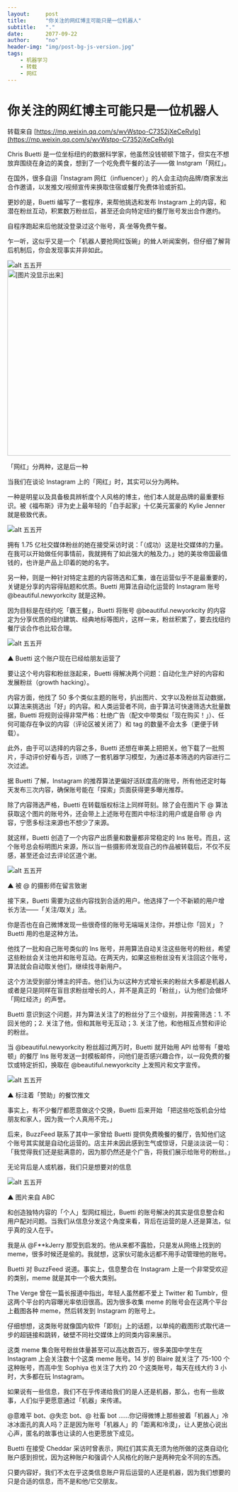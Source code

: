 ```yaml
---
layout:     post
title:      "你关注的网红博主可能只是一位机器人"
subtitle:   "."
date:       2077-09-22
author:     "no"
header-img: "img/post-bg-js-version.jpg"
tags:
    - 机器学习
    - 转载
    - 网红
---
```


# 你关注的网红博主可能只是一位机器人

转载来自 [https://mp.weixin.qq.com/s/wvWstpo-C7352jXeCeRvIg](https://mp.weixin.qq.com/s/wvWstpo-C7352jXeCeRvIg)

Chris Buetti 是一位坐标纽约的数据科学家，他虽然没钱顿顿下馆子，但实在不想放弃围绕在身边的美食，想到了一个吃免费午餐的法子——做 Instgram「网红」。

在国外，很多自诩「Instagram 网红（influencer）」的人会主动向品牌/商家发出合作邀请，以发推文/视频宣传来换取住宿或餐厅免费体验或折扣。

更妙的是，Buetti 编写了一套程序，来帮他挑选和发布 Instagram 上的内容，和潜在粉丝互动，积累数万粉丝后，甚至还会向特定纽约餐厅账号发出合作邀约。

自程序跑起来后他就没登录过这个账号，真·坐等免费午餐。

乍一听，这似乎又是一个「机器人要抢网红饭碗」的耸人听闻案例，但仔细了解背后机制后，你会发现事实并非如此。

![alt 五五开](/img/INS/1.jpg "可选标题")
<img src="img/1.jpg" alt="[图片没显示出来]" width="720" height="420"/> 

「网红」分两种，这是后一种

当我们在谈论 Instagram 上的「网红」时，其实可以分为两种。

一种是明星以及具备极具辨析度个人风格的博主，他们本人就是品牌的最重要标识。被《福布斯》评为史上最年轻的「白手起家」十亿美元富豪的 Kylie Jenner 就是极致代表。

![alt 五五开](/img/INS/1.jpg "可选标题")

拥有 1.75 亿社交媒体粉丝的她在接受采访时说：「（成功）这是社交媒体的力量。在我可以开始做任何事情前，我就拥有了如此强大的触及力。」她的美妆帝国最值钱的，也许是产品上印着的她的名字。

另一种，则是一种针对特定主题的内容筛选和汇集，谁在运营似乎不是最重要的，关键是分享的内容得贴题和优质。Buetti 用算法自动化运营的 Instagram 账号 @beautiful.newyorkcity 就是这种。

因为目标是在纽约吃「霸王餐」，Buetti 将账号 @beautiful.newyorkcity 的内容定为分享优质的纽约建筑、经典地标等图片，这样一来，粉丝积累了，要去找纽约餐厅谈合作也比较合理。

![alt 五五开](/img/INS/2.jpg "可选标题")

▲ Buetti 这个账户现在已经给朋友运营了

要让这个号内容和粉丝涨起来，Buetti 得解决两个问题：自动化生产好的内容和发展粉丝（growth hacking）。

内容方面，他找了 50 多个类似主题的账号，扒出图片、文字以及粉丝互动数据，以算法来挑选出「好」的内容。和人类运营者不同，由于算法可快速筛选大批量数据，Buetti 将规则设得非常严格：杜绝广告（配文中带类似「现在购买！」）、任何可能存在争议的内容（评论区被关闭了）和 tag 的数量不会太多（更便于转载）。

此外，由于可以选择的内容之多，Buetti 还想在审美上把把关。他下载了一批照片，手动评价好看与否，训练了一套机器学习模型，为通过基本筛选的内容进行二次过滤。

据 Buetti 了解，Instagram 的推荐算法更偏好活跃度高的账号，所有他还定时每天发布三次内容，确保账号能在「探索」页面获得更多曝光推荐。

除了内容筛选严格，Buetti 在转载版权标注上同样苛刻。除了会在图片下 @ 算法获取这个图片的账号外，还会带上上述账号在图片中标注的用户或是自带 @ 内容，宁愿多标注来源也不想少了来源。

就这样，Buetti 创造了一个内容产出质量和数量都非常稳定的 Ins 账号。而且，这个账号总会标明图片来源，所以当一些摄影师发现自己的作品被转载后，不仅不反感，甚至还会过去评论区道个谢。

![alt 五五开](/img/INS/3.jpg "可选标题")

▲ 被 @ 的摄影师在留言致谢

接下来，Buetti 需要为这些内容找到合适的用户。他选择了一个不新颖的用户增长方法——「关注/取关」法。

你是否也在自己微博发现一些很奇怪的账号无端端关注你，并想让你「回关」？Buetti 用的也是这种方法。

他找了一批和自己账号类似的 Ins 账号，并用算法自动关注这些账号的粉丝，希望这些粉丝会关注他并和账号互动。在两天内，如果这些粉丝没有关注回这个账号，算法就会自动取关他们，继续找寻新用户。

这个方法受到部分博主的抨击。他们认为以这种方式增长来的粉丝大多都是机器人或者是只是同样在盲目求粉丝增长的人，并不是真正的「粉丝」，认为他们会做坏「网红经济」的声誉。

Buetti 意识到这个问题，并为算法关注了的粉丝分了三个级别，并按需筛选：1\. 不回关他的；2\. 关注了他，但和其账号无互动；3\. 关注了他，和他相互点赞和评论的粉丝。

当 @beautiful.newyorkcity 粉丝超过两万时，Buetti 就开始用 API 给带有「曼哈顿」的餐厅 Ins 账号发送一封模板邮件，问他们是否感兴趣合作，以一段免费的餐饮或特定折扣，换取在 @beautiful.newyorkcity 上发照片和文字宣传。

![alt 五五开](/img/INS/4.jpg "可选标题")

▲ 标注着「赞助」的餐饮推文

事实上，有不少餐厅都愿意做这个交换，Buetti 后来开始 「把这些吃饭机会分给朋友和家人，因为我一个人真用不完。」

后来，BuzzFeed 联系了其中一家曾给 Buetti 提供免费晚餐的餐厅，告知他们这个账号其实就是自动化运营的。店主并未因此感到生气或惊讶，只是淡淡说一句：「我觉得我们还是挺满意的，因为那仍然还是个广告，将我们展示给账号的粉丝。」



无论背后是人或机器，我们只是想要对的信息

![alt 五五开](/img/INS/5.jpg "可选标题")

▲ 图片来自 ABC

和创造独特内容的「个人」型网红相比，Buetti 的账号解决的其实是信息整合和用户配对问题。当我们从信息分发这个角度来看，背后在运营的是人还是算法，似乎真的没人在乎。



我是从 @F**kJerry 那受到启发的。他从来都不露脸，只是发从网络上找到的 meme，很多时候还是偷的。我就想，这家伙可能永远都不用手动管理他的账号。

Buetti 对 BuzzFeed 说道。事实上，信息整合在 Instagram 上是一个非常受欢迎的类别，meme 就是其中一个极大类别。

The Verge 曾在一篇长报道中指出，年轻人虽然都不爱上 Twitter 和 Tumblr，但这两个平台的内容曝光率依旧很高。因为很多收集 meme 的账号会在这两个平台上截图各种 meme，然后转发到 Instagram 的账号上。

仔细想想，这类账号就像国内软件「即刻」上的话题，以单纯的截图形式取代进一步的超链接和跳转，破壁不同社交媒体上的同类内容来展示。

这类 meme 集合账号粉丝体量甚至可以高达数百万，很多美国中学生在 Instagram 上会关注数十个这类 meme 账号。14 岁的 Blaire 就关注了 75-100 个这种账号，而高中生 Sophiya 也关注了大约 20 个这类账号，每天在线大约 3 小时，大多都在玩 Instagram。

如果说有一些信息，我们不在乎传递给我们的是人还是机器，那么，也有一些故事，人们似乎更愿意通过「机器」来传递。

@意难平 bot、@失恋 bot、@ 社畜 bot ……你记得微博上那些披着「机器人」冷冰冰面孔的真人吗？正是因为账号「机器人」的「距离和冷漠」，让人更放心说出心声，匿名的故事也让读的人也更愿放下成见。

Buetti 在接受 Cheddar 采访时曾表示，网红们其实真无须为他所做的这类自动化账户感到担忧，因为这种账户和强调个人风格化的账户是两种完全不同的东西。

只要内容好，我们不太在乎这类信息账户背后运营的人还是机器，因为我们想要的只是合适的信息，而不是和他/它交朋友。

